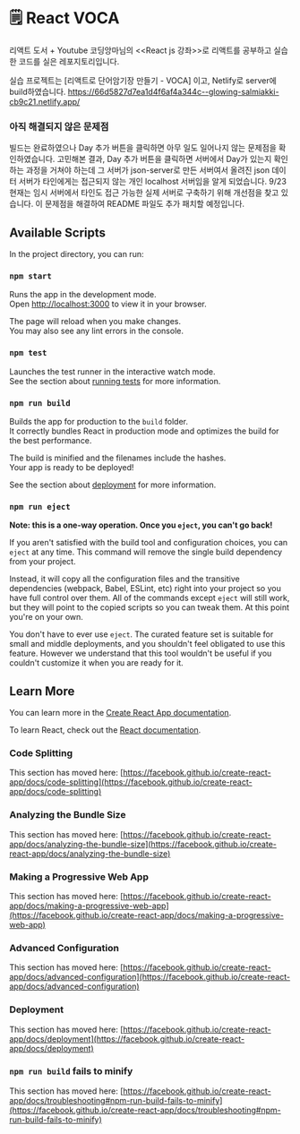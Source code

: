 # 🗒 React VOCA

리액트 도서 + Youtube 코딩앙마님의 <<React js 강좌>>로 리액트를 공부하고 실습한 코드를 실은 레포지토리입니다. <br/>

실습 프로젝트는 [리액트로 단어암기장 만들기 - VOCA] 이고,
Netlify로 server에 build하였습니다.
https://66d5827d7ea1d4f6af4a344c--glowing-salmiakki-cb9c21.netlify.app/

### 아직 해결되지 않은 문제점
빌드는 완료하였으나 Day 추가 버튼을 클릭하면 아무 일도 일어나지 않는 문제점을 확인하였습니다.
고민해본 결과, Day 추가 버튼을 클릭하면 서버에서 Day가 있는지 확인하는 과정을 거쳐야 하는데
그 서버가 json-server로 만든 서버여서 올려진 json 데이터 서버가 타인에게는 접근되지 않는 개인 localhost 서버임을 알게 되었습니다.
9/23 현재는 임시 서버에서 타인도 접근 가능한 실제 서버로 구축하기 위해 개선점을 찾고 있습니다.
이 문제점을 해결하여 README 파일도 추가 패치할 예정입니다.


## Available Scripts

In the project directory, you can run:

### `npm start`

Runs the app in the development mode.\
Open [http://localhost:3000](http://localhost:3000) to view it in your browser.

The page will reload when you make changes.\
You may also see any lint errors in the console.

### `npm test`

Launches the test runner in the interactive watch mode.\
See the section about [running tests](https://facebook.github.io/create-react-app/docs/running-tests) for more information.

### `npm run build`

Builds the app for production to the `build` folder.\
It correctly bundles React in production mode and optimizes the build for the best performance.

The build is minified and the filenames include the hashes.\
Your app is ready to be deployed!

See the section about [deployment](https://facebook.github.io/create-react-app/docs/deployment) for more information.

### `npm run eject`

**Note: this is a one-way operation. Once you `eject`, you can't go back!**

If you aren't satisfied with the build tool and configuration choices, you can `eject` at any time. This command will remove the single build dependency from your project.

Instead, it will copy all the configuration files and the transitive dependencies (webpack, Babel, ESLint, etc) right into your project so you have full control over them. All of the commands except `eject` will still work, but they will point to the copied scripts so you can tweak them. At this point you're on your own.

You don't have to ever use `eject`. The curated feature set is suitable for small and middle deployments, and you shouldn't feel obligated to use this feature. However we understand that this tool wouldn't be useful if you couldn't customize it when you are ready for it.

## Learn More

You can learn more in the [Create React App documentation](https://facebook.github.io/create-react-app/docs/getting-started).

To learn React, check out the [React documentation](https://reactjs.org/).

### Code Splitting

This section has moved here: [https://facebook.github.io/create-react-app/docs/code-splitting](https://facebook.github.io/create-react-app/docs/code-splitting)

### Analyzing the Bundle Size

This section has moved here: [https://facebook.github.io/create-react-app/docs/analyzing-the-bundle-size](https://facebook.github.io/create-react-app/docs/analyzing-the-bundle-size)

### Making a Progressive Web App

This section has moved here: [https://facebook.github.io/create-react-app/docs/making-a-progressive-web-app](https://facebook.github.io/create-react-app/docs/making-a-progressive-web-app)

### Advanced Configuration

This section has moved here: [https://facebook.github.io/create-react-app/docs/advanced-configuration](https://facebook.github.io/create-react-app/docs/advanced-configuration)

### Deployment

This section has moved here: [https://facebook.github.io/create-react-app/docs/deployment](https://facebook.github.io/create-react-app/docs/deployment)

### `npm run build` fails to minify

This section has moved here: [https://facebook.github.io/create-react-app/docs/troubleshooting#npm-run-build-fails-to-minify](https://facebook.github.io/create-react-app/docs/troubleshooting#npm-run-build-fails-to-minify)
